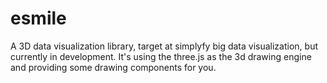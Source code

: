 # esmile
A 3D data visualization library, target at simplyfy big data visualization, but currently in development.
It's using the three.js as the 3d drawing engine and providing some drawing components for you.

